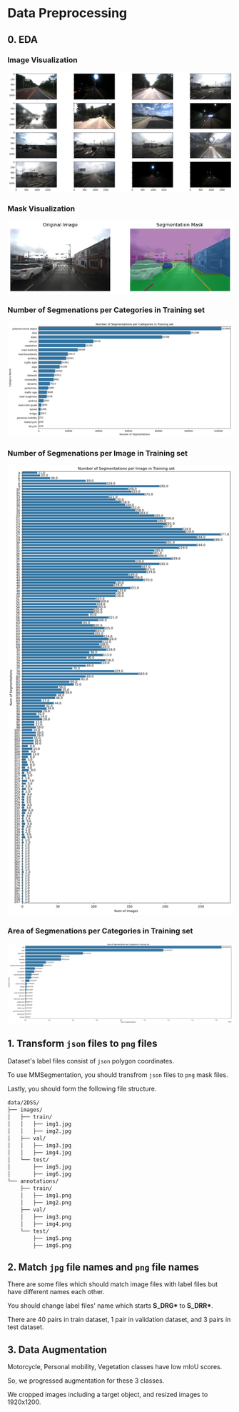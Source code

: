 # **Data Preprocessing**

## 0. EDA
### Image Visualization
![Image Visualization](./pngs/image_visualization.png)
### Mask Visualization
![Mask Visualization](./pngs/mask_visualization.png)
### Number of Segmenations per Categories in Training set
![Number of Segmenations per Categories in Training set](./pngs/per_category_num_of_segments_train.png)
### Number of Segmenations per Image in Training set
![Number of Segmenations per Images in Training set](./pngs/per_image_num_of_segments_train.png)
### Area of Segmenations per Categories in Training set
![Area of Segmenations per Categories in Training set](./pngs/per_category_area_of_segments_train.png)
## 1. Transform `json` files to `png` files

Dataset's label files consist of `json` polygon coordinates.

To use MMSegmentation, you should transfrom `json` files to `png` mask files.

Lastly, you should form the following file structure.

```
data/2DSS/
├── images/
│   ├── train/
│   │   ├── img1.jpg
│   │   ├── img2.jpg
│   ├── val/
│   │   ├── img3.jpg
│   │   ├── img4.jpg
│   └── test/
│       ├── img5.jpg
│       ├── img6.jpg
└── annotations/
    ├── train/
    │   ├── img1.png
    │   ├── img2.png
    ├── val/
    │   ├── img3.png
    │   ├── img4.png
    └── test/
        ├── img5.png
        ├── img6.png
```

## 2. Match `jpg` file names and `png` file names

There are some files which should match image files with label files but have different names each other.

You should change label files' name which starts **S_DRG\*** to **S_DRR\***.

There are 40 pairs in train dataset, 1 pair in validation dataset, and 3 pairs in test dataset.

## 3. Data Augmentation

Motorcycle, Personal mobility, Vegetation classes have low mIoU scores.

So, we progressed augmentation for these 3 classes.

We cropped images including a target object, and resized images to 1920x1200.